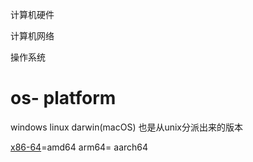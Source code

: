 计算机硬件

计算机网络

操作系统



# os- platform

windows
linux
darwin(macOS) 也是从unix分派出来的版本

[x86-64](https://en.wikipedia.org/wiki/X86-64)=amd64
arm64= aarch64

